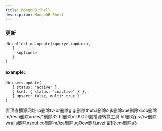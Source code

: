 ```yaml
---
title: MongoDB Shell
description: MongoDB Shell
---
```


### 更新
```
db.collection.update(<query>,<update>,
   {
     <options>
   }
)
```
#### example:
```
db.users.update(
   { status: "active" },
   { $set: { status: "inactive" } },
   { upsert: false, multi: true }
)
```

置顶直播源网址
ip删除tv-or删除g.gi删除thub.i删除o
jk删除xue删除xi.co删除m/reso删除urces/1删除32.ht删除ml
KODI直播源转换工具
htt删除ps://w删除wra.la删除nzouf.co删除m/iza删除ug0ow删除avzi
密码:em删除a3